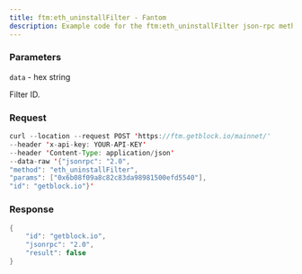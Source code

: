 ```yaml
---
title: ftm:eth_uninstallFilter - Fantom
description: Example code for the ftm:eth_uninstallFilter json-rpc method. Сomplete guide on how to use ftm:eth_uninstallFilter json-rpc in GetBlock.io Web3 documentation.
---
```


### Parameters


`data` - hex string

Filter ID.

### Request

``` java
curl --location --request POST 'https://ftm.getblock.io/mainnet/' 
--header 'x-api-key: YOUR-API-KEY' 
--header 'Content-Type: application/json' 
--data-raw '{"jsonrpc": "2.0",
"method": "eth_uninstallFilter",
"params": ["0x6b08f09a8c82c83da98981500efd5540"],
"id": "getblock.io"}'
```

###  Response

``` java
{
    "id": "getblock.io",
    "jsonrpc": "2.0",
    "result": false
}
```

